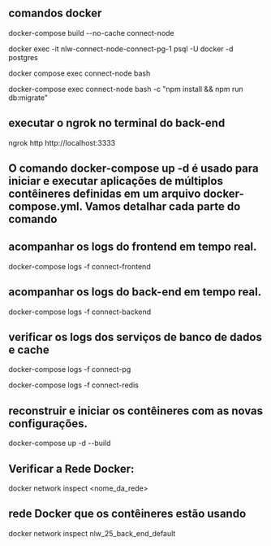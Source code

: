 ## comandos docker

docker-compose build --no-cache connect-node


docker exec -it nlw-connect-node-connect-pg-1 psql -U docker -d postgres

docker compose exec connect-node bash

docker-compose exec connect-node bash -c "npm install && npm run db:migrate"

## executar o ngrok no terminal do back-end

ngrok http http://localhost:3333

## O comando docker-compose up -d é usado para iniciar e executar aplicações de múltiplos contêineres definidas em um arquivo docker-compose.yml. Vamos detalhar cada parte do comando

## acompanhar os logs do frontend em tempo real.

docker-compose logs -f connect-frontend


## acompanhar os logs do back-end em tempo real.

docker-compose logs -f connect-backend


## verificar os logs dos serviços de banco de dados e cache

docker-compose logs -f connect-pg

docker-compose logs -f connect-redis


## reconstruir e iniciar os contêineres com as novas configurações.

docker-compose up -d --build


## Verificar a Rede Docker:

docker network inspect <nome_da_rede>


## rede Docker que os contêineres estão usando

docker network inspect nlw_25_back_end_default